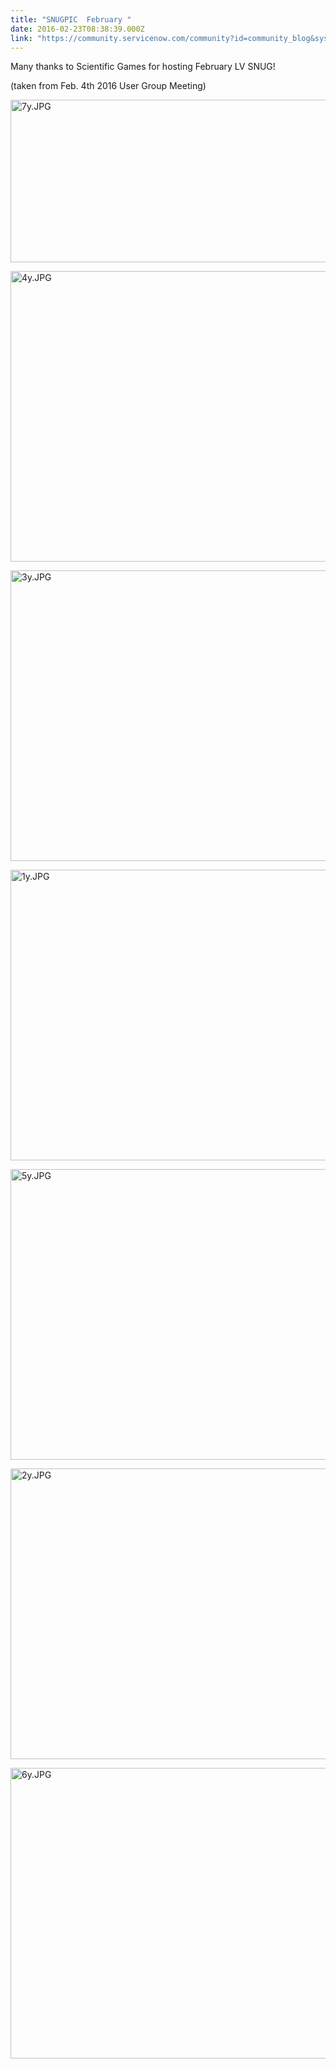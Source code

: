 ```yaml
---
title: "SNUGPIC  February "
date: 2016-02-23T08:38:39.000Z
link: "https://community.servicenow.com/community?id=community_blog&sys_id=058c66e1dbd0dbc01dcaf3231f9619f3"
---
```

<p>Many thanks to Scientific Games for hosting February LV SNUG!</p><p>(taken from Feb. 4th 2016 User Group Meeting)</p><p></p><p><img  alt="7y.JPG" class="image-1 jive-image" src="d5290846db1017041dcaf3231f96190f.iix" style="width: 620px; height: 260px;"/></p><p><img  alt="4y.JPG" class="image-2 jive-image" src="ce452bbddbdc9f04e9737a9e0f96191a.iix" style="width: 620px; height: 465px;"/></p><p><img  alt="3y.JPG" class="image-3 jive-image" src="6f9d054edbd41b04ed6af3231f9619b0.iix" style="width: 620px; height: 465px;"/></p><p><img  alt="1y.JPG" class="image-4 jive-image" src="312820cedb9457049c9ffb651f961933.iix" style="width: 620px; height: 465px;"/></p><p><img  alt="5y.JPG" class="image-5 jive-image" src="20b50c0edbd41344e9737a9e0f961928.iix" style="width: 620px; height: 465px;"/></p><p><img  alt="2y.JPG" class="image-6 jive-image" src="bef12bbddbd01fc03eb27a9e0f9619ff.iix" style="width: 620px; height: 465px;"/></p><p><img  alt="6y.JPG" class="image-7 jive-image" src="1fd60982dbd0130468c1fb651f9619c1.iix" style="width: 620px; height: 465px;"/></p>